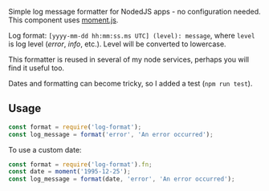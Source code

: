 Simple log message formatter for NodedJS apps - no configuration needed. This component uses [moment.js](https://momentjs.com/). 

Log format: `[yyyy-mm-dd hh:mm:ss.ms UTC] (level): message`, where `level` is log level (*error*, *info*, etc.). Level will be converted to lowercase.

This formatter is reused in several of my node services, perhaps you will find it useful too.

Dates and formatting can become tricky, so I added a test (`npm run test`).

## Usage
```js
const format = require('log-format');
const log_message = format('error', 'An error occurred');
```

To use a custom date:
```js
const format = require('log-format').fn;
const date = moment('1995-12-25');
const log_message = format(date, 'error', 'An error occurred');
```
